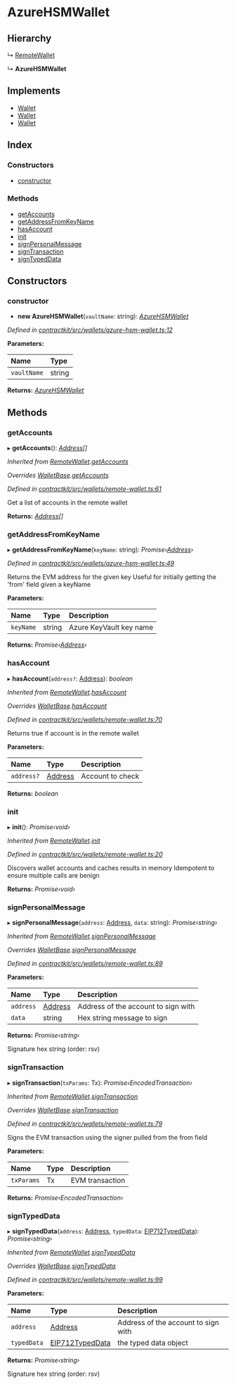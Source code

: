 # AzureHSMWallet

## Hierarchy

↳ [RemoteWallet]()

↳ **AzureHSMWallet**

## Implements

* [Wallet]()
* [Wallet]()
* [Wallet]()

## Index

### Constructors

* [constructor]()

### Methods

* [getAccounts]()
* [getAddressFromKeyName]()
* [hasAccount]()
* [init]()
* [signPersonalMessage]()
* [signTransaction]()
* [signTypedData]()

## Constructors

### constructor

+ **new AzureHSMWallet**\(`vaultName`: string\): [_AzureHSMWallet_]()

_Defined in_ [_contractkit/src/wallets/azure-hsm-wallet.ts:12_](https://github.com/celo-org/celo-monorepo/blob/master/packages/contractkit/src/wallets/azure-hsm-wallet.ts#L12)

**Parameters:**

| Name | Type |
| :--- | :--- |
| `vaultName` | string |

**Returns:** [_AzureHSMWallet_]()

## Methods

### getAccounts

▸ **getAccounts**\(\): [_Address_](_base_.md#address)_\[\]_

_Inherited from_ [_RemoteWallet_]()_._[_getAccounts_]()

_Overrides_ [_WalletBase_]()_._[_getAccounts_]()

_Defined in_ [_contractkit/src/wallets/remote-wallet.ts:61_](https://github.com/celo-org/celo-monorepo/blob/master/packages/contractkit/src/wallets/remote-wallet.ts#L61)

Get a list of accounts in the remote wallet

**Returns:** [_Address_](_base_.md#address)_\[\]_

### getAddressFromKeyName

▸ **getAddressFromKeyName**\(`keyName`: string\): _Promise‹_[_Address_](_base_.md#address)_›_

_Defined in_ [_contractkit/src/wallets/azure-hsm-wallet.ts:49_](https://github.com/celo-org/celo-monorepo/blob/master/packages/contractkit/src/wallets/azure-hsm-wallet.ts#L49)

Returns the EVM address for the given key Useful for initially getting the 'from' field given a keyName

**Parameters:**

| Name | Type | Description |
| :--- | :--- | :--- |
| `keyName` | string | Azure KeyVault key name |

**Returns:** _Promise‹_[_Address_](_base_.md#address)_›_

### hasAccount

▸ **hasAccount**\(`address?`: [Address](_base_.md#address)\): _boolean_

_Inherited from_ [_RemoteWallet_]()_._[_hasAccount_]()

_Overrides_ [_WalletBase_]()_._[_hasAccount_]()

_Defined in_ [_contractkit/src/wallets/remote-wallet.ts:70_](https://github.com/celo-org/celo-monorepo/blob/master/packages/contractkit/src/wallets/remote-wallet.ts#L70)

Returns true if account is in the remote wallet

**Parameters:**

| Name | Type | Description |
| :--- | :--- | :--- |
| `address?` | [Address](_base_.md#address) | Account to check |

**Returns:** _boolean_

### init

▸ **init**\(\): _Promise‹void›_

_Inherited from_ [_RemoteWallet_]()_._[_init_]()

_Defined in_ [_contractkit/src/wallets/remote-wallet.ts:20_](https://github.com/celo-org/celo-monorepo/blob/master/packages/contractkit/src/wallets/remote-wallet.ts#L20)

Discovers wallet accounts and caches results in memory Idempotent to ensure multiple calls are benign

**Returns:** _Promise‹void›_

### signPersonalMessage

▸ **signPersonalMessage**\(`address`: [Address](_base_.md#address), `data`: string\): _Promise‹string›_

_Inherited from_ [_RemoteWallet_]()_._[_signPersonalMessage_]()

_Overrides_ [_WalletBase_]()_._[_signPersonalMessage_]()

_Defined in_ [_contractkit/src/wallets/remote-wallet.ts:89_](https://github.com/celo-org/celo-monorepo/blob/master/packages/contractkit/src/wallets/remote-wallet.ts#L89)

**Parameters:**

| Name | Type | Description |
| :--- | :--- | :--- |
| `address` | [Address](_base_.md#address) | Address of the account to sign with |
| `data` | string | Hex string message to sign |

**Returns:** _Promise‹string›_

Signature hex string \(order: rsv\)

### signTransaction

▸ **signTransaction**\(`txParams`: Tx\): _Promise‹EncodedTransaction›_

_Inherited from_ [_RemoteWallet_]()_._[_signTransaction_]()

_Overrides_ [_WalletBase_]()_._[_signTransaction_]()

_Defined in_ [_contractkit/src/wallets/remote-wallet.ts:79_](https://github.com/celo-org/celo-monorepo/blob/master/packages/contractkit/src/wallets/remote-wallet.ts#L79)

Signs the EVM transaction using the signer pulled from the from field

**Parameters:**

| Name | Type | Description |
| :--- | :--- | :--- |
| `txParams` | Tx | EVM transaction |

**Returns:** _Promise‹EncodedTransaction›_

### signTypedData

▸ **signTypedData**\(`address`: [Address](_base_.md#address), `typedData`: [EIP712TypedData]()\): _Promise‹string›_

_Inherited from_ [_RemoteWallet_]()_._[_signTypedData_]()

_Overrides_ [_WalletBase_]()_._[_signTypedData_]()

_Defined in_ [_contractkit/src/wallets/remote-wallet.ts:99_](https://github.com/celo-org/celo-monorepo/blob/master/packages/contractkit/src/wallets/remote-wallet.ts#L99)

**Parameters:**

| Name | Type | Description |
| :--- | :--- | :--- |
| `address` | [Address](_base_.md#address) | Address of the account to sign with |
| `typedData` | [EIP712TypedData]() | the typed data object |

**Returns:** _Promise‹string›_

Signature hex string \(order: rsv\)

